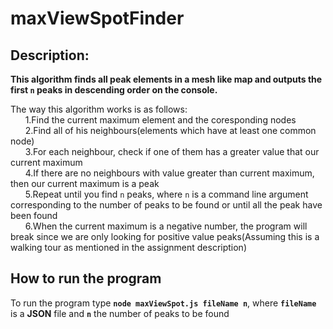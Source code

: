 # maxViewSpotFinder

## Description:

**This algorithm finds all peak elements in a mesh like map and outputs the first `n` peaks in descending order on the console.**

The way this algorithm works is as follows:<br/>
&nbsp;&nbsp;&nbsp;&nbsp;&nbsp;&nbsp;1.Find the current maximum element and the coresponding nodes<br/>
&nbsp;&nbsp;&nbsp;&nbsp;&nbsp;&nbsp;2.Find all of his neighbours(elements which have at least one common node)<br/>
&nbsp;&nbsp;&nbsp;&nbsp;&nbsp;&nbsp;3.For each neighbour, check if one of them has a greater value that our current maximum<br/>
&nbsp;&nbsp;&nbsp;&nbsp;&nbsp;&nbsp;4.If there are no neighbours with value greater than current maximum, then our current maximum is a peak<br/>
&nbsp;&nbsp;&nbsp;&nbsp;&nbsp;&nbsp;5.Repeat until you find `n` peaks, where `n` is a command line argument corresponding to the number of peaks to be found or until all the peak have been found<br/>
&nbsp;&nbsp;&nbsp;&nbsp;&nbsp;&nbsp;6.When the current maximum is a negative number, the program will break since we are only looking for positive value peaks(Assuming this is a walking tour as mentioned in the assignment description)<br/>


## How to run the program

To run the program type **`node maxViewSpot.js fileName n`**, where **`fileName`** is a **JSON** file and **`n`** the number of peaks to be found